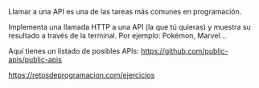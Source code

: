 Llamar a una API es una de las tareas más comunes en programación.

Implementa una llamada HTTP a una API (la que tú quieras) y muestra su
resultado a través de la terminal. Por ejemplo: Pokémon, Marvel...

Aquí tienes un listado de posibles APIs:
https://github.com/public-apis/public-apis

https://retosdeprogramacion.com/ejercicios

